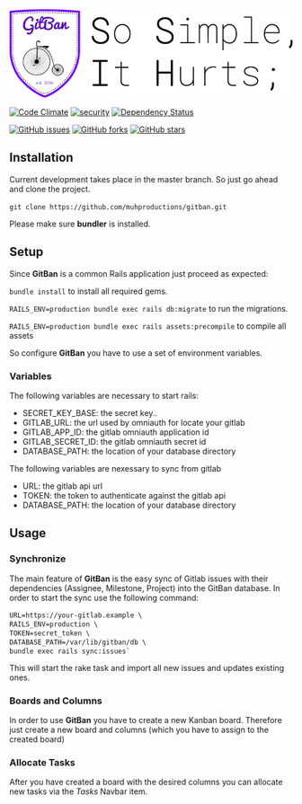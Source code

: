 ![GitBanLogo](logo.png?raw=true)

[![Code Climate](https://codeclimate.com/github/muhproductions/gitban/badges/gpa.svg)](https://codeclimate.com/github/muhproductions/gitban)
[![security](https://hakiri.io/github/muhproductions/gitban/master.svg)](https://hakiri.io/github/muhproductions/gitban/master)
[![Dependency Status](https://gemnasium.com/badges/github.com/muhproductions/gitban.svg)](https://gemnasium.com/github.com/muhproductions/gitban)

[![GitHub issues](https://img.shields.io/github/issues/muhproductions/gitban.svg)](https://github.com/muhproductions/gitban/issues)
[![GitHub forks](https://img.shields.io/github/forks/muhproductions/gitban.svg)](https://github.com/muhproductions/gitban/network)
[![GitHub stars](https://img.shields.io/github/stars/muhproductions/gitban.svg)](https://github.com/muhproductions/gitban/stargazers)

## Installation
Current development takes place in the master branch. So just go ahead and clone the project.

`git clone https://github.com/muhproductions/gitban.git`

Please make sure **bundler** is installed.

## Setup
Since **GitBan** is a common Rails application just proceed as expected:

`bundle install` to install all required gems.

`RAILS_ENV=production bundle exec rails db:migrate` to run the migrations.

`RAILS_ENV=production bundle exec rails assets:precompile` to compile all assets

So configure **GitBan** you have to use a set of environment variables.

### Variables

The following variables are necessary to start rails:

- SECRET_KEY_BASE: the secret key..
- GITLAB_URL: the url used by omniauth for locate your gitlab
- GITLAB_APP_ID: the gitlab omniauth application id
- GITLAB_SECRET_ID: the gitlab omniauth secret id
- DATABASE_PATH: the location of your database directory

The following variables are nexessary to sync from gitlab

- URL: the gitlab api url
- TOKEN: the token to authenticate against the gitlab api
- DATABASE_PATH: the location of your database directory

## Usage

### Synchronize

The main feature of **GitBan** is the easy sync of Gitlab issues with their dependencies (Assignee, Milestone, Project) into the GitBan database. In order to start the sync use the following command:

    URL=https://your-gitlab.example \
    RAILS_ENV=production \
    TOKEN=secret_token \
    DATABASE_PATH=/var/lib/gitban/db \
    bundle exec rails sync:issues`

This will start the rake task and import all new issues and updates existing ones.

### Boards and Columns
In order to use **GitBan** you have to create a new Kanban board. Therefore just create a new board and columns (which you have to assign to the created board)

### Allocate Tasks
After you have created a board with the desired columns you can allocate new tasks via the *Tasks* Navbar item.
